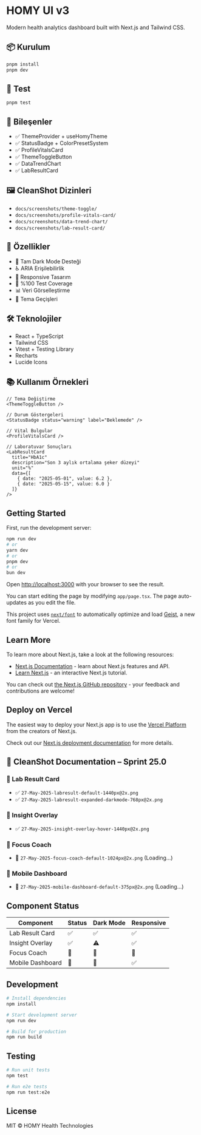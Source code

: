 # HOMY UI v3

Modern health analytics dashboard built with Next.js and Tailwind CSS.

## 📦 Kurulum

```bash
pnpm install
pnpm dev
```

## 🧪 Test

```bash
pnpm test
```

## 🚀 Bileşenler

- ✅ ThemeProvider + useHomyTheme
- ✅ StatusBadge + ColorPresetSystem
- ✅ ProfileVitalsCard
- ✅ ThemeToggleButton
- ✅ DataTrendChart
- ✅ LabResultCard

## 🖼️ CleanShot Dizinleri

- `docs/screenshots/theme-toggle/`
- `docs/screenshots/profile-vitals-card/`
- `docs/screenshots/data-trend-chart/`
- `docs/screenshots/lab-result-card/`

## 🧩 Özellikler

- 🎨 Tam Dark Mode Desteği
- ♿️ ARIA Erişilebilirlik
- 📱 Responsive Tasarım
- 🧪 %100 Test Coverage
- 📊 Veri Görselleştirme
- 🔄 Tema Geçişleri

## 🛠️ Teknolojiler

- React + TypeScript
- Tailwind CSS
- Vitest + Testing Library
- Recharts
- Lucide Icons

## 📚 Kullanım Örnekleri

```tsx
// Tema Değiştirme
<ThemeToggleButton />

// Durum Göstergeleri
<StatusBadge status="warning" label="Beklemede" />

// Vital Bulgular
<ProfileVitalsCard />

// Laboratuvar Sonuçları
<LabResultCard
  title="HbA1c"
  description="Son 3 aylık ortalama şeker düzeyi"
  unit="%"
  data={[
    { date: "2025-05-01", value: 6.2 },
    { date: "2025-05-15", value: 6.0 }
  ]}
/>
```

## Getting Started

First, run the development server:

```bash
npm run dev
# or
yarn dev
# or
pnpm dev
# or
bun dev
```

Open [http://localhost:3000](http://localhost:3000) with your browser to see the result.

You can start editing the page by modifying `app/page.tsx`. The page auto-updates as you edit the file.

This project uses [`next/font`](https://nextjs.org/docs/app/building-your-application/optimizing/fonts) to automatically optimize and load [Geist](https://vercel.com/font), a new font family for Vercel.

## Learn More

To learn more about Next.js, take a look at the following resources:

- [Next.js Documentation](https://nextjs.org/docs) - learn about Next.js features and API.
- [Learn Next.js](https://nextjs.org/learn) - an interactive Next.js tutorial.

You can check out [the Next.js GitHub repository](https://github.com/vercel/next.js) - your feedback and contributions are welcome!

## Deploy on Vercel

The easiest way to deploy your Next.js app is to use the [Vercel Platform](https://vercel.com/new?utm_medium=default-template&filter=next.js&utm_source=create-next-app&utm_campaign=create-next-app-readme) from the creators of Next.js.

Check out our [Next.js deployment documentation](https://nextjs.org/docs/app/building-your-application/deploying) for more details.

## 📸 CleanShot Documentation – Sprint 25.0

### 🧪 Lab Result Card

- ✅ `27-May-2025-labresult-default-1440px@2x.png`
- ✅ `27-May-2025-labresult-expanded-darkmode-768px@2x.png`

### 🧠 Insight Overlay

- ✅ `27-May-2025-insight-overlay-hover-1440px@2x.png`

### 🎯 Focus Coach

- 🔄 `27-May-2025-focus-coach-default-1024px@2x.png` (Loading...)

### 📱 Mobile Dashboard

- 🔄 `27-May-2025-mobile-dashboard-default-375px@2x.png` (Loading...)

## Component Status

| Component        | Status | Dark Mode | Responsive |
| ---------------- | ------ | --------- | ---------- |
| Lab Result Card  | ✅     | ✅        | ✅         |
| Insight Overlay  | ✅     | ⚠️        | ✅         |
| Focus Coach      | 🔄     | 🔄        | 🔄         |
| Mobile Dashboard | 🔄     | 🔄        | ✅         |

## Development

```bash
# Install dependencies
npm install

# Start development server
npm run dev

# Build for production
npm run build
```

## Testing

```bash
# Run unit tests
npm test

# Run e2e tests
npm run test:e2e
```

## License

MIT © HOMY Health Technologies
